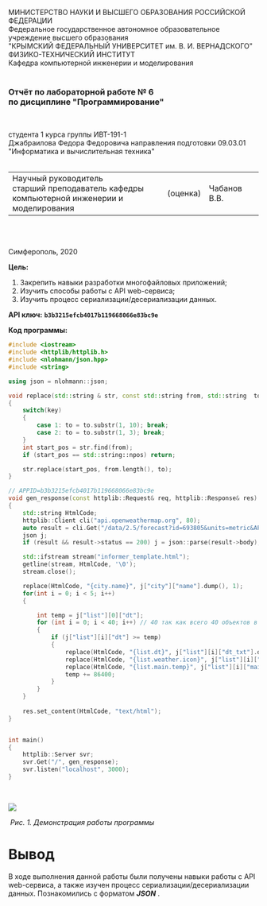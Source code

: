 МИНИСТЕРСТВО НАУКИ  И ВЫСШЕГО ОБРАЗОВАНИЯ РОССИЙСКОЙ ФЕДЕРАЦИИ  
Федеральное государственное автономное образовательное учреждение высшего образования  
"КРЫМСКИЙ ФЕДЕРАЛЬНЫЙ УНИВЕРСИТЕТ им. В. И. ВЕРНАДСКОГО"  
ФИЗИКО-ТЕХНИЧЕСКИЙ ИНСТИТУТ  
Кафедра компьютерной инженерии и моделирования
<br/><br/>

### Отчёт по лабораторной работе № 6<br/> по дисциплине "Программирование"
<br/>

студента 1 курса группы ИВТ-191-1  
Джабраилова Федора Федоровича
направления подготовки 09.03.01 "Информатика и вычислительная техника"  
<br/>

<table>
<tr><td>Научный руководитель<br/> старший преподаватель кафедры<br/> компьютерной инженерии и моделирования</td>
<td>(оценка)</td>
<td>Чабанов В.В.</td>
</tr>
</table>
<br/><br/>

Симферополь, 2020




**Цель:**
1. Закрепить навыки разработки многофайловыx приложений;
2. Изучить способы работы с API web-сервиса;
3. Изучить процесс сериализации/десериализации данных.

   

**API ключ:** **`b3b3215efcb4017b119668066e83bc9e`**

**Код программы:**
``` c++
#include <iostream>
#include <httplib/httplib.h>
#include <nlohmann/json.hpp>
#include <string>

using json = nlohmann::json;

void replace(std::string & str, const std::string from, std::string  to, int key)
{
	switch(key)
	{
		case 1: to = to.substr(1, 10); break;
		case 2: to = to.substr(1, 3); break;
	}
	int start_pos = str.find(from);
	if (start_pos == std::string::npos) return;

	str.replace(start_pos, from.length(), to);
}

// APPID=b3b3215efcb4017b119668066e83bc9e
void gen_response(const httplib::Request& req, httplib::Response& res) 
{
	std::string HtmlCode;
	httplib::Client cli("api.openweathermap.org", 80);
	auto result = cli.Get("/data/2.5/forecast?id=693805&units=metric&APPID=b3b3215efcb4017b119668066e83bc9e");
	json j;
	if (result && result->status == 200) j = json::parse(result->body);

	std::ifstream stream("informer_template.html");
	getline(stream, HtmlCode, '\0');
	stream.close();

	replace(HtmlCode, "{city.name}", j["city"]["name"].dump(), 1);
	for(int i = 0; i < 5; i++)
	{

		int temp = j["list"][0]["dt"];
		for (int i = 0; i < 40; i++) // 40 так как всего 40 объектов в list(5 дней каждые 3 часа, это 8 в день, всего 40)
		{
			if (j["list"][i]["dt"] >= temp)
			{
				replace(HtmlCode, "{list.dt}", j["list"][i]["dt_txt"].dump(), 1);
				replace(HtmlCode, "{list.weather.icon}", j["list"][i]["weather"][0]["icon"].dump(), 2);
				replace(HtmlCode, "{list.main.temp}", j["list"][i]["main"]["temp"].dump(), 0);
				temp += 86400;
			}
		}
	}
	
	res.set_content(HtmlCode, "text/html");
}


int main()
{
	httplib::Server svr;                    
	svr.Get("/", gen_response);   
	svr.listen("localhost", 3000);
}
```
<br/>

![](https://github.com/fedyad99/pr/blob/master/lab6/img/1.png?raw=true)

​														*Рис. 1. Демонстрация работы программы*



# Вывод
В ходе выполнения данной работы были получены навыки работы с API web-сервиса, а также изучен процесс сериализации/десериализации данных. Познакомились с форматом ***JSON*** .
